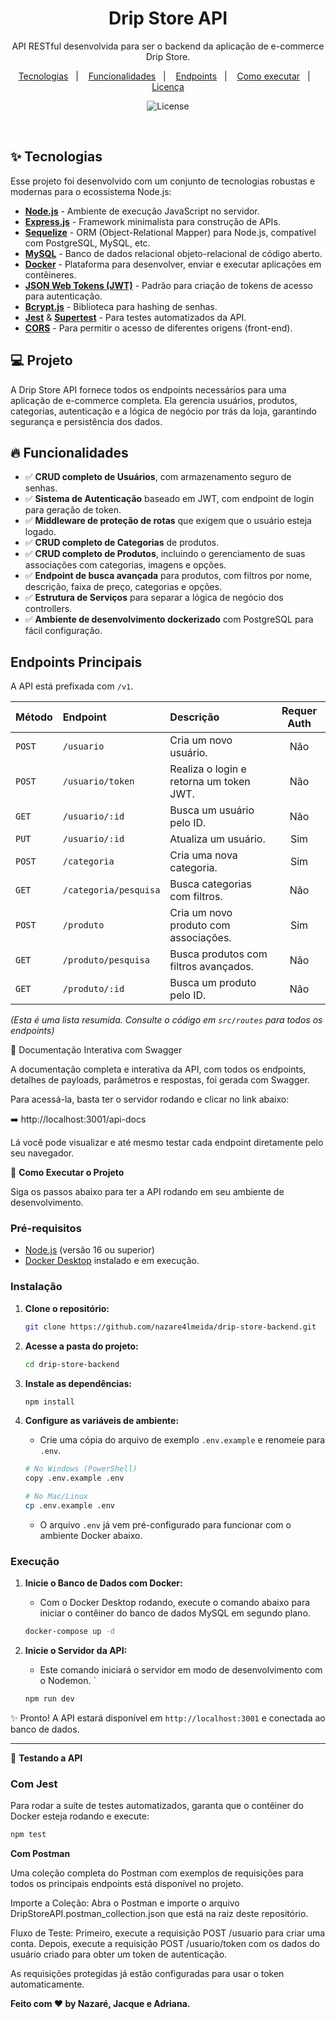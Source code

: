 <h1 align="center">
  Drip Store API
</h1>

<p align="center">
  API RESTful desenvolvida para ser o backend da aplicação de e-commerce Drip Store.
</p>

<p align="center">
  <a href="#-tecnologias">Tecnologias</a>   |   
  <a href="#-funcionalidades">Funcionalidades</a>   |   
  <a href="#-endpoints">Endpoints</a>   |   
  <a href="#-como-executar">Como executar</a>   |   
  <a href="#-licença">Licença</a>
</p>

<p align="center">
  <img alt="License" src="https://img.shields.io/static/v1?label=license&message=MIT&color=49AA26&labelColor=000000">
</p>

<br>

## ✨ Tecnologias

Esse projeto foi desenvolvido com um conjunto de tecnologias robustas e modernas para o ecossistema Node.js:

- **[Node.js](https://nodejs.org/en/)** - Ambiente de execução JavaScript no servidor.
- **[Express.js](https://expressjs.com/pt-br/)** - Framework minimalista para construção de APIs.
- **[Sequelize](https://sequelize.org/)** - ORM (Object-Relational Mapper) para Node.js, compatível com PostgreSQL, MySQL, etc.
- **[MySQL](https://www.mysql.com/)** - Banco de dados relacional objeto-relacional de código aberto.
- **[Docker](https://www.docker.com/)** - Plataforma para desenvolver, enviar e executar aplicações em contêineres.
- **[JSON Web Tokens (JWT)](https://jwt.io/)** - Padrão para criação de tokens de acesso para autenticação.
- **[Bcrypt.js](https://github.com/dcodeIO/bcrypt.js)** - Biblioteca para hashing de senhas.
- **[Jest](https://jestjs.io/)** & **[Supertest](https://github.com/visionmedia/supertest)** - Para testes automatizados da API.
- **[CORS](https://developer.mozilla.org/pt-BR/docs/Web/HTTP/CORS)** - Para permitir o acesso de diferentes origens (front-end).

## 💻 Projeto

A Drip Store API fornece todos os endpoints necessários para uma aplicação de e-commerce completa. Ela gerencia usuários, produtos, categorias, autenticação e a lógica de negócio por trás da loja, garantindo segurança e persistência dos dados.

## 🔥 Funcionalidades

- ✅ **CRUD completo de Usuários**, com armazenamento seguro de senhas.
- ✅ **Sistema de Autenticação** baseado em JWT, com endpoint de login para geração de token.
- ✅ **Middleware de proteção de rotas** que exigem que o usuário esteja logado.
- ✅ **CRUD completo de Categorias** de produtos.
- ✅ **CRUD completo de Produtos**, incluindo o gerenciamento de suas associações com categorias, imagens e opções.
- ✅ **Endpoint de busca avançada** para produtos, com filtros por nome, descrição, faixa de preço, categorias e opções.
- ✅ **Estrutura de Serviços** para separar a lógica de negócio dos controllers.
- ✅ **Ambiente de desenvolvimento dockerizado** com PostgreSQL para fácil configuração.

## Endpoints Principais

A API está prefixada com `/v1`.

| Método | Endpoint                | Descrição                                | Requer Auth |
| :----- | :---------------------- | :--------------------------------------- | :---------: |
| `POST` | `/usuario`              | Cria um novo usuário.                    |     Não     |
| `POST` | `/usuario/token`        | Realiza o login e retorna um token JWT.  |     Não     |
| `GET`  | `/usuario/:id`          | Busca um usuário pelo ID.                |     Não     |
| `PUT`  | `/usuario/:id`          | Atualiza um usuário.                     |     Sim     |
| `POST` | `/categoria`            | Cria uma nova categoria.                 |     Sim     |
| `GET`  | `/categoria/pesquisa`   | Busca categorias com filtros.            |     Não     |
| `POST` | `/produto`              | Cria um novo produto com associações.    |     Sim     |
| `GET`  | `/produto/pesquisa`     | Busca produtos com filtros avançados.    |     Não     |
| `GET`  | `/produto/:id`          | Busca um produto pelo ID.                |     Não     |

*(Esta é uma lista resumida. Consulte o código em `src/routes` para todos os endpoints)*

📖 Documentação Interativa com Swagger

A documentação completa e interativa da API, com todos os endpoints, detalhes de payloads, parâmetros e respostas, foi gerada com Swagger.

Para acessá-la, basta ter o servidor rodando e clicar no link abaixo:

➡️ http://localhost:3001/api-docs

Lá você pode visualizar e até mesmo testar cada endpoint diretamente pelo seu navegador.

🚀 **Como Executar o Projeto**

Siga os passos abaixo para ter a API rodando em seu ambiente de desenvolvimento.

### **Pré-requisitos**

- [Node.js](https://nodejs.org/en/) (versão 16 ou superior)
- [Docker Desktop](https://www.docker.com/products/docker-desktop/) instalado e em execução.

### **Instalação**

1.  **Clone o repositório:**
    ```bash
    git clone https://github.com/nazare4lmeida/drip-store-backend.git
    ```

2.  **Acesse a pasta do projeto:**
    ```bash
    cd drip-store-backend
    ```

3.  **Instale as dependências:**
    ```bash
    npm install
    ```

4.  **Configure as variáveis de ambiente:**
    *   Crie uma cópia do arquivo de exemplo `.env.example` e renomeie para `.env`.
    ```bash
    # No Windows (PowerShell)
    copy .env.example .env

    # No Mac/Linux
    cp .env.example .env
    ```
    *   O arquivo `.env` já vem pré-configurado para funcionar com o ambiente Docker abaixo.

### **Execução**

1.  **Inicie o Banco de Dados com Docker:**
    *   Com o Docker Desktop rodando, execute o comando abaixo para iniciar o contêiner do banco de dados MySQL em segundo plano.
    ```bash
    docker-compose up -d
    ```

2.  **Inicie o Servidor da API:**
    *   Este comando iniciará o servidor em modo de desenvolvimento com o Nodemon.
    `
    ```bash
    npm run dev
    ```

✨ Pronto! A API estará disponível em `http://localhost:3001` e conectada ao banco de dados.

---

🧪 **Testando a API**

### **Com Jest**
Para rodar a suíte de testes automatizados, garanta que o contêiner do Docker esteja rodando e execute:
```bash
npm test
```

**Com Postman**

Uma coleção completa do Postman com exemplos de requisições para todos os principais endpoints está disponível no projeto.

Importe a Coleção:
Abra o Postman e importe o arquivo DripStoreAPI.postman_collection.json que está na raiz deste repositório.

Fluxo de Teste:
Primeiro, execute a requisição POST /usuario para criar uma conta.
Depois, execute a requisição POST /usuario/token com os dados do usuário criado para obter um token de autenticação.

As requisições protegidas já estão configuradas para usar o token automaticamente.


**Feito com ♥ by Nazaré, Jacque e Adriana.**
